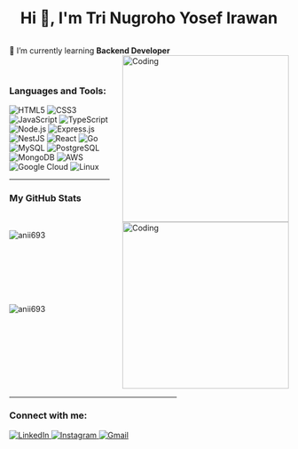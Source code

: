 <h1 align="center">Hi 👋, I'm Tri Nugroho Yosef Irawan</h1>




<p align="left"> <a href="https://twitter.com/" target="blank"><img src="https://img.shields.io/twitter/follow/?logo=twitter&style=for-the-badge" alt="" /></a> </p>

🌱 I’m currently learning **Backend Developer**
<img align="right" alt="Coding" width="300" src="https://i.pinimg.com/originals/81/17/8b/81178b47a8598f0c81c4799f2cdd4057.gif">


<br>
<h3 align="left">Languages and Tools:</h3>
<p>
  <img alt="HTML5" src="https://img.shields.io/badge/HTML5-%23E34F26.svg?style=for-the-badge&logo=html5&logoColor=white"/>
  <img alt="CSS3" src="https://img.shields.io/badge/CSS3-%231572B6.svg?style=for-the-badge&logo=css3&logoColor=white"/>
  <img alt="JavaScript" src="https://img.shields.io/badge/JavaScript-%23F7DF1E.svg?style=for-the-badge&logo=javascript&logoColor=black"/>
  <img alt="TypeScript" src="https://img.shields.io/badge/TypeScript-%233178C6.svg?style=for-the-badge&logo=typescript&logoColor=white"/>
  <img alt="Node.js" src="https://img.shields.io/badge/Node.js-%23339933.svg?style=for-the-badge&logo=nodedotjs&logoColor=white"/>
  <img alt="Express.js" src="https://img.shields.io/badge/Express.js-%23000000.svg?style=for-the-badge&logo=express&logoColor=white"/>
  <img alt="NestJS" src="https://img.shields.io/badge/NestJS-%23E0234E.svg?style=for-the-badge&logo=nestjs&logoColor=white"/>
  <img alt="React" src="https://img.shields.io/badge/React-%2320232a.svg?style=for-the-badge&logo=react&logoColor=%2361DAFB"/>
  <img alt="Go" src="https://img.shields.io/badge/Go-%2300ADD8.svg?style=for-the-badge&logo=go&logoColor=white"/>
  <img alt="MySQL" src="https://img.shields.io/badge/MySQL-%2300f.svg?style=for-the-badge&logo=mysql&logoColor=white"/>
  <img alt="PostgreSQL" src="https://img.shields.io/badge/PostgreSQL-%23336791.svg?style=for-the-badge&logo=postgresql&logoColor=white"/>
  <img alt="MongoDB" src="https://img.shields.io/badge/MongoDB-%234EA94B.svg?style=for-the-badge&logo=mongodb&logoColor=white"/>
  <img alt="AWS" src="https://img.shields.io/badge/AWS-%23FF9900.svg?style=for-the-badge&logo=amazonaws&logoColor=white"/>
  <img alt="Google Cloud" src="https://img.shields.io/badge/Google_Cloud-%234285F4.svg?style=for-the-badge&logo=googlecloud&logoColor=white"/>
  <img alt="Linux" src="https://img.shields.io/badge/Linux-%23FCC624.svg?style=for-the-badge&logo=linux&logoColor=black"/>
</p>


<hr width="36%" >

<h3>My GitHub Stats</h3>
<img align="right" alt="Coding" width="300" src="https://cdn.dribbble.com/users/1277312/screenshots/14733298/media/39b1045e593737587dd60e42c8422d1f.gif" >
<br>


<p><img align="left" src="https://github-readme-stats.vercel.app/api/top-langs?username=nugrohoarr&show_icons=true&theme=dark&locale=en&layout=compact" alt="anii693" /></p>

<br><br><br><br><br><br><br>
<p><img align="left" src="https://github-readme-streak-stats.herokuapp.com/?user=nugrohoarr&theme=dark" alt="anii693" /></p>
<br><br><br><br><br><br><br><br><br>
<hr width="60%" >
<h3 align="left">Connect with me:</h3>
<p align="left">
<p>
  <a href="https://linkedin.com/in/nugroho-ar">
    <img alt="LinkedIn" src="https://img.shields.io/badge/LinkedIn-%230077B5.svg?style=for-the-badge&logo=linkedin&logoColor=white"/>
  </a>
  <a href="https://instagram.com/nugroho.ar__">
    <img alt="Instagram" src="https://img.shields.io/badge/Instagram-%23E4405F.svg?style=for-the-badge&logo=instagram&logoColor=white"/>
  </a>
  <a href="mailto:nugrohoysf@gmail.com">
    <img alt="Gmail" src="https://img.shields.io/badge/Gmail-%23D14836.svg?style=for-the-badge&logo=gmail&logoColor=white"/>
  </a>
</p>

